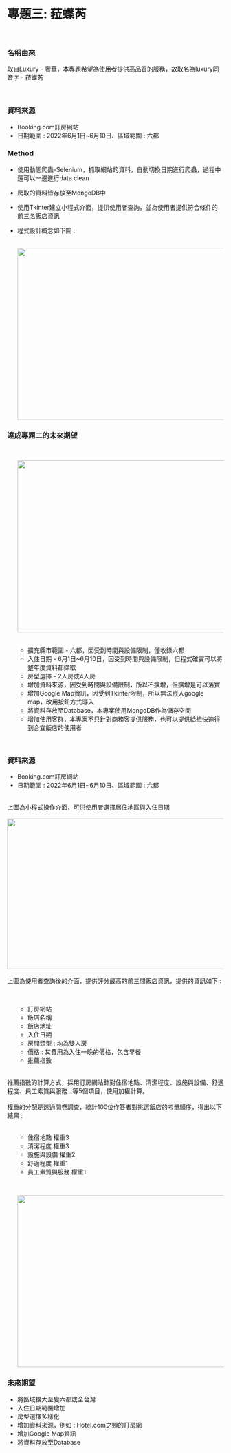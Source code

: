 # 專題三: 菈蠂芮

<br>
<h3>名稱由來</h3>
<p>取自Luxury - 奢華，本專題希望為使用者提供高品質的服務，故取名為luxury同音字 - 菈蠂芮 </p>

<br>
<h3>資料來源</h3>
<ul>
<li> Booking.com訂房網站</li>
<li>日期範圍 : 2022年6月1日~6月10日、區域範圍 : 六都<br></li>
</ul>

<h3>Method</h3>
<ul>
  <li><p>使用動態爬蟲-Selenium，抓取網站的資料，自動切換日期進行爬蟲，過程中還可以一邊進行data clean</p></li>
  <li><p>爬取的資料皆存放至MongoDB中</p></li>
  <li><p>使用Tkinter建立小程式介面，提供使用者查詢，並為使用者提供符合條件的前三名飯店資訊</p></li>
  <li><p>程式設計概念如下圖 : </p></li>
  <br>
  <img src="https://imgur.com/h7VO5h1.png" width="675" height="400"/><br>
</ul>

<h3>達成專題二的未來期望</h3>
<br>
<ol>
<img src="https://imgur.com/go6GMW6.png" width="675" height="400"/>
<ul>
  <br>
  <li>擴充縣市範圍 - 六都，因受到時間與設備限制，僅收錄六都<br></li>
  <li>入住日期 - 6月1日~6月10日，因受到時間與設備限制，但程式確實可以將整年度資料都擷取<br></li>
  <li>房型選擇 - 2人房或4人房<br></li>
  <li>增加資料來源，因受到時間與設備限制，所以不擴增，但擴增是可以落實<br></li>
  <li>增加Google Map資訊，因受到Tkinter限制，所以無法嵌入google map，改用按鈕方式導入<br></li>
  <li>將資料存放至Database，本專案使用MongoDB作為儲存空間<br></li>
  <li>增加使用客群，本專案不只針對商務客提供服務，也可以提供給想快速得到合宜飯店的使用者<br></li>
</ol>
</ul>

<br>
<h3>資料來源</h3>
<ul>
<li> Booking.com訂房網站</li>
<li>日期範圍 : 2022年6月1日~6月10日、區域範圍 : 六都<br></li>
</ul>

  <br>
   上圖為小程式操作介面，可供使用者選擇居住地區與入住日期<br>
  <br>
  <img src="https://imgur.com/YPd3Kg7.png" width="675" height="350"/><br>
  <br>
   上圖為使用者查詢後的介面，提供評分最高的前三間飯店資訊，提供的資訊如下 : <br>
   <ol>
   <br>
   <ul>
      <li>訂房網站<br></li>
      <li>飯店名稱<br></li>
      <li>飯店地址<br></li>
      <li>入住日期<br></li>
      <li>房間類型 : 均為雙人房<br></li>
      <li>價格 : 其費用為入住一晚的價格，包含早餐<br></li>
      <li>推薦指數<br></li><br>
   </ul>
   </ol>
   推薦指數的計算方式，採用訂房網站針對住宿地點、清潔程度、設施與設備、舒適程度、員工素質與服務...等5個項目，使用加權計算。<br>
   <br>
   權重的分配是透過問卷調查，統計100位作答者對挑選飯店的考量順序，得出以下結果 : <br><br>
   <ol>
   <ul>
      <li>住宿地點 權重3<br></li>
      <li>清潔程度 權重3<br></li>
      <li>設施與設備 權重2<br></li>
      <li>舒適程度 權重1<br></li>
      <li>員工素質與服務 權重1<br></li>
   </ul>
   </ol>
   <br/>
   <ol>
   <img src="https://imgur.com/yH1a3o0.png" width="600" height="400" /><br/>
   </ol>
   </ol>
</ul>                                                             
                                                               
<h3>未來期望</h3>
   <ul>
      <li>將區域擴大至變六都或全台灣<br></li>
      <li>入住日期範圍增加<br></li>
      <li>房型選擇多樣化<br></li>
      <li>增加資料來源，例如 : Hotel.com之類的訂房網<br></li>
      <li>增加Google Map資訊<br></li>
      <li>將資料存放至Database<br></li>
   </ul>
